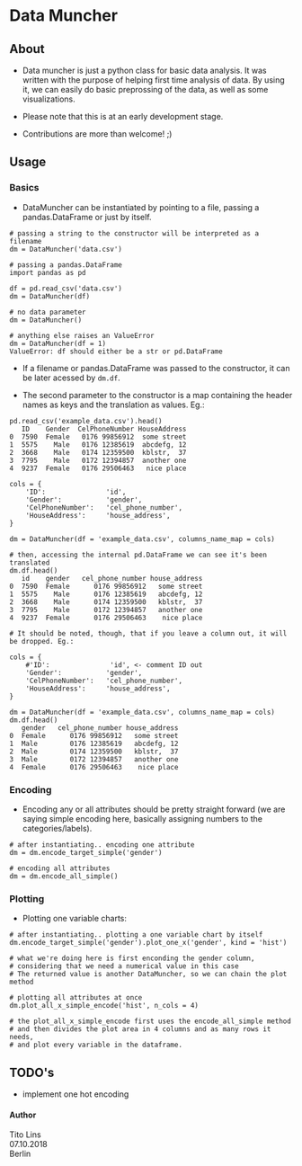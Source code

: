 # Data Muncher

## About

* Data muncher is just a python class for basic data analysis. It was written with the purpose of helping first time analysis of data. By using it, we can easily do basic preprossing of the data, as well as some visualizations.

* Please note that this is at an early development stage. 

* Contributions are more than welcome! ;)

## Usage

### Basics

* DataMuncher can be instantiated by pointing to a file, passing a pandas.DataFrame or just by itself.
```
# passing a string to the constructor will be interpreted as a filename
dm = DataMuncher('data.csv')

# passing a pandas.DataFrame
import pandas as pd

df = pd.read_csv('data.csv')
dm = DataMuncher(df)

# no data parameter
dm = DataMuncher()

# anything else raises an ValueError
dm = DataMuncher(df = 1)
ValueError: df should either be a str or pd.DataFrame
```

* If a filename or pandas.DataFrame was passed to the constructor, it can be later acessed by `dm.df`.

* The second parameter to the constructor is a map containing the header names as keys and the translation as values. Eg.:
```
pd.read_csv('example_data.csv').head()
   ID    Gender  CelPhoneNumber HouseAddress
0  7590  Female   0176 99856912  some street
1  5575    Male   0176 12385619  abcdefg, 12
2  3668    Male   0174 12359500  kblstr,  37
3  7795    Male   0172 12394857  another one
4  9237  Female   0176 29506463   nice place

cols = {
    'ID':               'id',
    'Gender':           'gender',
    'CelPhoneNumber':   'cel_phone_number',
    'HouseAddress':     'house_address',
}

dm = DataMuncher(df = 'example_data.csv', columns_name_map = cols)

# then, accessing the internal pd.DataFrame we can see it's been translated
dm.df.head()
   id    gender   cel_phone_number house_address
0  7590  Female      0176 99856912   some street
1  5575    Male      0176 12385619   abcdefg, 12
2  3668    Male      0174 12359500   kblstr,  37
3  7795    Male      0172 12394857   another one
4  9237  Female      0176 29506463    nice place

# It should be noted, though, that if you leave a column out, it will be dropped. Eg.:

cols = {
    #'ID':               'id', <- comment ID out
    'Gender':           'gender',
    'CelPhoneNumber':   'cel_phone_number',
    'HouseAddress':     'house_address',
}

dm = DataMuncher(df = 'example_data.csv', columns_name_map = cols)
dm.df.head()
   gender   cel_phone_number house_address
0  Female      0176 99856912   some street
1  Male        0176 12385619   abcdefg, 12
2  Male        0174 12359500   kblstr,  37
3  Male        0172 12394857   another one
4  Female      0176 29506463    nice place
```

### Encoding
* Encoding any or all attributes should be pretty straight forward (we are saying simple encoding here, basically assigning numbers to the categories/labels).
```
# after instantiating.. encoding one attribute
dm = dm.encode_target_simple('gender')

# encoding all attributes
dm = dm.encode_all_simple()
```

### Plotting
* Plotting one variable charts:
```
# after instantiating.. plotting a one variable chart by itself
dm.encode_target_simple('gender').plot_one_x('gender', kind = 'hist')

# what we're doing here is first enconding the gender column,
# considering that we need a numerical value in this case
# The returned value is another DataMuncher, so we can chain the plot method

# plotting all attributes at once
dm.plot_all_x_simple_encode('hist', n_cols = 4)

# the plot_all_x_simple_encode first uses the encode_all_simple method
# and then divides the plot area in 4 columns and as many rows it needs,
# and plot every variable in the dataframe.
```

## TODO's
* implement one hot encoding

#### Author
Tito Lins</br>
07.10.2018</br>
Berlin

